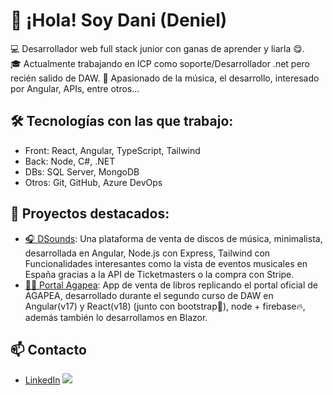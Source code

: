 # 👋 ¡Hola! Soy Dani (Deniel)

💻 Desarrollador web full stack junior con ganas de aprender y liarla 😋.  
🎓 Actualmente trabajando en ICP como soporte/Desarrollador .net pero recién salido de DAW.
🚀 Apasionado de la música, el desarrollo, interesado por Angular, APIs, entre otros...

## 🛠️ Tecnologías con las que trabajo:
- Front: React, Angular, TypeScript, Tailwind
- Back: Node, C#, .NET
- DBs: SQL Server, MongoDB
- Otros: Git, GitHub, Azure DevOps

## 📌 Proyectos destacados:
- [🎧 DSounds](https://github.com/JDeniel14/DSounds_Front): Una plataforma de venta de discos de música, minimalista, desarrollada en Angular, Node.js con Express, Tailwind con Funcionalidades interesantes como la vista de eventos musicales en España gracias a la API de Ticketmasters o la compra con Stripe.
- [📖🛒 Portal Agapea](#): App de venta de libros replicando el portal oficial de AGAPEA, desarrollado durante el segundo curso de DAW en Angular(v17) y React(v18) (junto con bootstrap🎨), node + firebase🔥, además también lo desarrollamos en Blazor.

## 📫 Contacto
- [LinkedIn](https://www.linkedin.com/in/josedanielgallego/) ![](https://img.icons8.com/?size=100&id=13930&format=png&color=000000)
